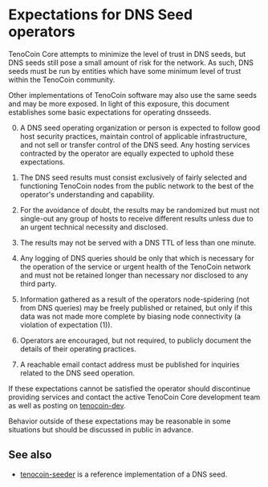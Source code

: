 Expectations for DNS Seed operators
====================================

TenoCoin Core attempts to minimize the level of trust in DNS seeds,
but DNS seeds still pose a small amount of risk for the network.
As such, DNS seeds must be run by entities which have some minimum
level of trust within the TenoCoin community.

Other implementations of TenoCoin software may also use the same
seeds and may be more exposed. In light of this exposure, this
document establishes some basic expectations for operating dnsseeds.

0. A DNS seed operating organization or person is expected to follow good
host security practices, maintain control of applicable infrastructure,
and not sell or transfer control of the DNS seed. Any hosting services
contracted by the operator are equally expected to uphold these expectations.

1. The DNS seed results must consist exclusively of fairly selected and
functioning TenoCoin nodes from the public network to the best of the
operator's understanding and capability.

2. For the avoidance of doubt, the results may be randomized but must not
single-out any group of hosts to receive different results unless due to an
urgent technical necessity and disclosed.

3. The results may not be served with a DNS TTL of less than one minute.

4. Any logging of DNS queries should be only that which is necessary
for the operation of the service or urgent health of the TenoCoin
network and must not be retained longer than necessary nor disclosed
to any third party.

5. Information gathered as a result of the operators node-spidering
(not from DNS queries) may be freely published or retained, but only
if this data was not made more complete by biasing node connectivity
(a violation of expectation (1)).

6. Operators are encouraged, but not required, to publicly document the
details of their operating practices.

7. A reachable email contact address must be published for inquiries
related to the DNS seed operation.

If these expectations cannot be satisfied the operator should
discontinue providing services and contact the active TenoCoin
Core development team as well as posting on
[tenocoin-dev](https://lists.linuxfoundation.org/mailman/listinfo/tenocoin-dev).

Behavior outside of these expectations may be reasonable in some
situations but should be discussed in public in advance.

See also
----------
- [tenocoin-seeder](https://github.com/sipa/tenocoin-seeder) is a reference implementation of a DNS seed.
